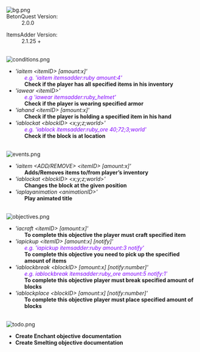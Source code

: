 <div class="customResourceFields aboveInfo">
<dl class="customResourceFieldnative_mc_version">

<br>
<img src="https://i.imgur.com/UbPfFHT.png" alt="bg.png" class="bbCodeImage LbImage" style="">
<dt>BetonQuest Version:</dt>
<dd>2.0.0</dd>
</dl>
<dl class="customResourceFieldmc_versions">
<dt>ItemsAdder Version:</dt>
<dd>2.1.25 +</dd>
</dl>
</div>

<br>
<img src="https://i.imgur.com/zqWCGJp.png" alt="conditions.png" class="bbCodeImage LbImage" style="">
<ul>
    <li>
        <i>'iaitem &lt;itemID> [amount:x]'</i>
        <ul>
            <span style="color: #8000ff"><i>e.g. 'iaitem itemsadder:ruby amount:4'</i></span><br>
            <b>Check if the player has all specified items in his inventory</b>
        </ul>
    </li>
    <li>
        <i>'iawear &lt;itemID>'</i>
        <ul>
            <span style="color: #8000ff"><i>e.g 'iawear itemsadder:ruby_helmet'</i></span><br>
            <b>Check if the player is wearing specified armor</b>
        </ul>
    </li>
    <li>
        <i>'iahand &lt;itemID> [amount:x]'</i>
        <ul>
            <b>Check if the player is holding a specified item in his hand</b>
        </ul>
    </li>
    <li>
        <i>'iablockat &lt;blockID> &lt;x;y;z;world>'</i>
        <ul>
            <span style="color: #8000ff"><i>e.g. 'iablock itemsadder:ruby_ore 40;72;3;world'</i></span><br>
            <b>Check if the block is at location</b>
        </ul>
    </li>
</ul>

<br>
<img src="https://i.imgur.com/gBvlyBh.png" alt="events.png" class="bbCodeImage LbImage" style="">
<ul>
    <li>
        <i>'iaitem &lt;ADD/REMOVE> &lt;itemID> [amount:x]'</i>
        <ul>
            <b>Adds/Removes items to/from player’s inventory</b>
        </ul>
    </li>
    <li>
        <i>'iablockat &lt;blockID> &lt;x;y;z;world>'</i>
        <ul>
            <b>Changes the block at the given position</b>
        </ul>
    </li>
    <li>
        <i>'iaplayanimation &lt;animationID>'</i>
        <ul>
            <b>Play animated title</b>
        </ul>
    </li>
</ul>

<br>
<img src="https://i.imgur.com/47WqR3y.png" alt="objectives.png" class="bbCodeImage LbImage" style="">
<ul>
    <li>
        <i>'iacraft &lt;itemID> [amount:x]'</i>
        <ul>
            <b>To complete this objective the player must craft specified item</b>
        </ul>
    </li>
    <li>
        <i>'iapickup &lt;itemID> [amount:x] [notify]'</i>
        <ul>
            <span style="color: #8000ff"><i>e.g. 'iapickup itemsadder:ruby amount:3 notify'</i></span><br>
            <b>To complete this objective you need to pick up the specified amount of items</b>
        </ul>
    </li>
    <li>
        <i>'iablockbreak &lt;blockID> [amount:x] [notify:number]'</i>
        <ul>
            <span style="color: #8000ff"><i>e.g. iablockbreak itemsadder:ruby_ore amount:5 notify:1'</i></span><br>
            <b>To complete this objective player must break specified amount of blocks</b>
        </ul>
    </li>
    <li>
        <i>'iablockplace &lt;blockID> [amount:x] [notify:number]'</i>
        <ul>
            <b>To complete this objective player must place specified amount of blocks</b>
        </ul>
    </li>
</ul>

<br>
<img src="https://i.imgur.com/eTVKRqj.png" alt="todo.png" class="bbCodeImage LbImage" style="">
<ul>
    <li><b>Create Enchant objective documentation</b></li>
    <li><b>Create Smelting objective documentation</b></li>
</ul>
